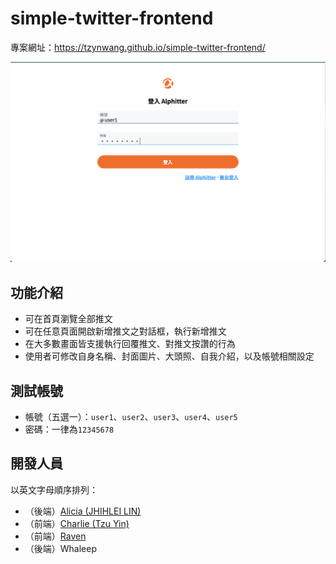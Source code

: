 # simple-twitter-frontend
專案網址：https://tzynwang.github.io/simple-twitter-frontend/

![screenshot](./.README/before-login.png)

## 功能介紹
- 可在首頁瀏覽全部推文
- 可在任意頁面開啟新增推文之對話框，執行新增推文
- 在大多數畫面皆支援執行回覆推文、對推文按讚的行為
- 使用者可修改自身名稱、封面圖片、大頭照、自我介紹，以及帳號相關設定

## 測試帳號
- 帳號（五選一）：`user1`、`user2`、`user3`、`user4`、`user5`
- 密碼：一律為`12345678`

## 開發人員
以英文字母順序排列：
- （後端）[Alicia (JHIHLEI LIN)](https://github.com/JHIH-LEI)
- （前端）[Charlie (Tzu Yin)](https://github.com/tzynwang)
- （前端）[Raven](https://github.com/ravenera0317)
- （後端）Whaleep
